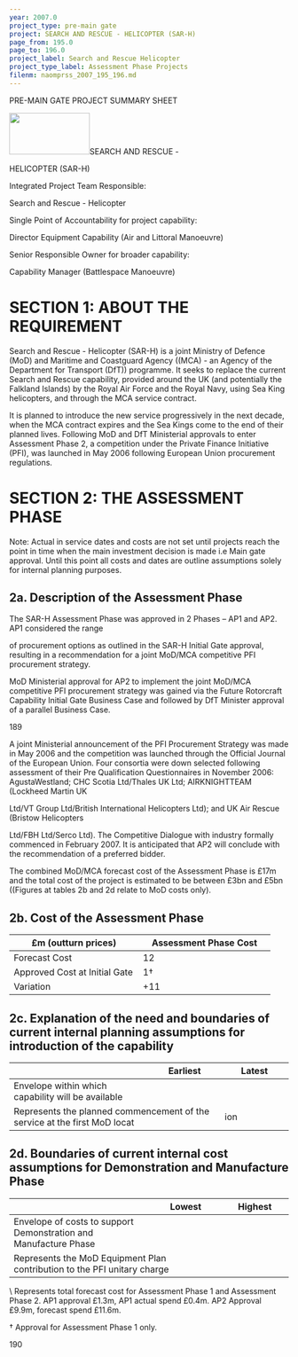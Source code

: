 ```yaml
---
year: 2007.0
project_type: pre-main gate
project: SEARCH AND RESCUE - HELICOPTER (SAR-H)
page_from: 195.0
page_to: 196.0
project_label: Search and Rescue Helicopter
project_type_label: Assessment Phase Projects
filenm: naomprss_2007_195_196.md
---
```

PRE-MAIN GATE PROJECT SUMMARY SHEET

<img src="./data-raw/gfm-out/images/naomprss_2007_195_196./media/image1.jpg"
style="width:1.51083in;height:0.78167in" />SEARCH AND RESCUE -

HELICOPTER (SAR-H)

Integrated Project Team Responsible:

Search and Rescue - Helicopter

Single Point of Accountability for project capability:

Director Equipment Capability (Air and Littoral Manoeuvre)

Senior Responsible Owner for broader capability:

Capability Manager (Battlespace Manoeuvre)

# SECTION 1: ABOUT THE REQUIREMENT

Search and Rescue - Helicopter (SAR-H) is a joint Ministry of Defence (MoD) and Maritime and Coastguard Agency ((MCA) - an Agency of the Department for Transport (DfT)) programme. It seeks to replace the current Search and Rescue capability, provided around the UK (and potentially the Falkland Islands) by the Royal Air Force and the Royal Navy, using Sea King helicopters, and through the MCA service contract.

It is planned to introduce the new service progressively in the next decade, when the MCA contract expires and the Sea Kings come to the end of their planned lives. Following MoD and DfT Ministerial approvals to enter Assessment Phase 2, a competition under the Private Finance Initiative (PFI), was launched in May 2006 following European Union procurement regulations.

# SECTION 2: THE ASSESSMENT PHASE

Note: Actual in service dates and costs are not set until projects reach the point in time when the main investment decision is made i.e Main gate approval. Until this point all costs and dates are outline assumptions solely for internal planning purposes.

## 2a. Description of the Assessment Phase

The SAR-H Assessment Phase was approved in 2 Phases – AP1 and AP2. AP1 considered the range

of procurement options as outlined in the SAR-H Initial Gate approval, resulting in a recommendation for a joint MoD/MCA competitive PFI procurement strategy.

MoD Ministerial approval for AP2 to implement the joint MoD/MCA competitive PFI procurement strategy was gained via the Future Rotorcraft Capability Initial Gate Business Case and followed by DfT Minister approval of a parallel Business Case.

189

A joint Ministerial announcement of the PFI Procurement Strategy was made in May 2006 and the competition was launched through the Official Journal of the European Union. Four consortia were down selected following assessment of their Pre Qualification Questionnaires in November 2006: AgustaWestland; CHC Scotia Ltd/Thales UK Ltd;
AIRKNIGHTTEAM (Lockheed Martin UK

Ltd/VT Group Ltd/British International Helicopters Ltd); and UK Air Rescue (Bristow Helicopters

Ltd/FBH Ltd/Serco Ltd). The Competitive Dialogue with industry formally commenced in February 2007. It is anticipated that AP2 will conclude with the recommendation of a preferred bidder.

The combined MoD/MCA forecast cost of the Assessment Phase is £17m and the total cost of the project is estimated to be between £3bn and £5bn ((Figures at tables 2b and 2d relate to MoD costs only).

## 2b. Cost of the Assessment Phase

<table>
<colgroup>
<col style="width: 49%" />
<col style="width: 50%" />
</colgroup>
<thead>
<tr>
<th>
£m (outturn prices)
</th>
<th>
Assessment Phase Cost
</th>
</tr>
</thead>
<tbody>
<tr>
<td>Forecast Cost</td>
<td>
12<sup></sup>
</td>
</tr>
<tr>
<td>Approved Cost at Initial Gate</td>
<td>
1†
</td>
</tr>
<tr>
<td>Variation</td>
<td>
+11
</td>
</tr>
</tbody>
</table>

## 2c. Explanation of the need and boundaries of current internal planning assumptions for introduction of the capability

<table>
<colgroup>
<col style="width: 49%" />
<col style="width: 25%" />
<col style="width: 24%" />
</colgroup>
<thead>
<tr>
<th></th>
<th>
Earliest
</th>
<th>
Latest
</th>
</tr>
</thead>
<tbody>
<tr>
<td>
Envelope within which capability will be available
</td>
<td>

</td>
<td>

</td>
</tr>
<tr>
<td colspan="2">
Represents the planned commencement of the service at the first MoD locat
</td>
<td>ion</td>
</tr>
</tbody>
</table>

## 2d. Boundaries of current internal cost assumptions for Demonstration and Manufacture Phase

<table>
<colgroup>
<col style="width: 50%" />
<col style="width: 25%" />
<col style="width: 24%" />
</colgroup>
<thead>
<tr>
<th></th>
<th>
Lowest
</th>
<th>
Highest
</th>
</tr>
</thead>
<tbody>
<tr>
<td>
Envelope of costs to support Demonstration and Manufacture Phase
</td>
<td>

</td>
<td>

</td>
</tr>
<tr>
<td colspan="2">
Represents the MoD Equipment Plan contribution to the PFI unitary charge
</td>
<td></td>
</tr>
</tbody>
</table>

\ Represents total forecast cost for Assessment Phase 1 and Assessment Phase 2. AP1 approval £1.3m, AP1 actual spend £0.4m. AP2 Approval £9.9m, forecast spend £11.6m.

† Approval for Assessment Phase 1 only.

190
